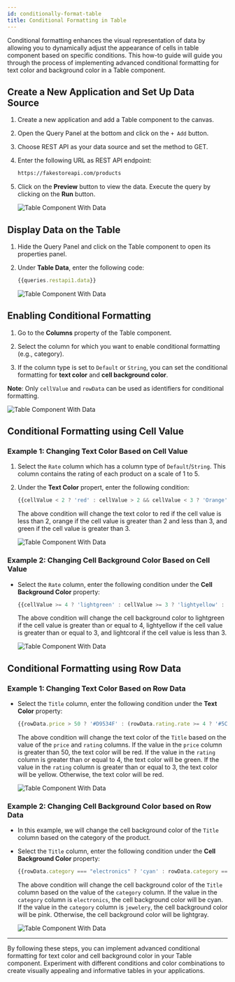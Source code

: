 ```yaml
---
id: conditionally-format-table
title: Conditional Formatting in Table
---
```

<div style={{paddingBottom:'24px'}}>

Conditional formatting enhances the visual representation of data by allowing you to dynamically adjust the appearance of cells in table component based on specific conditions. This how-to guide will guide you through the process of implementing advanced conditional formatting for text color and background color in a Table component.

</div>

<div style={{paddingTop:'24px', paddingBottom:'24px'}}>

## Create a New Application and Set Up Data Source

1. Create a new application and add a Table component to the canvas.

2. Open the Query Panel at the bottom and click on the `+ Add` button.

3. Choose REST API as your data source and set the method to GET.

4. Enter the following URL as REST API endpoint:
   ```bash title="REST API Endpoint"
   https://fakestoreapi.com/products
   ```

5. Click on the **Preview** button to view the data. Execute the query by clicking on the **Run** button.

   <div style={{textAlign: 'center'}}>
      <img style={{ border:'0', marginBottom:'15px', borderRadius:'5px', boxShadow: '0px 1px 3px rgba(0, 0, 0, 0.2)' }} className="screenshot-full" src="/img/how-to/conditionally-format/query.png" alt="Table Component With Data" />
   </div>

</div>

<div style={{paddingTop:'24px', paddingBottom:'24px'}}>

## Display Data on the Table

1. Hide the Query Panel and click on the Table component to open its properties panel.

2. Under **Table Data**, enter the following code:
   ```js title="Table Data"
   {{queries.restapi1.data}}
   ```
   
   <div style={{textAlign: 'center'}}>
      <img style={{ border:'0', marginBottom:'15px', borderRadius:'5px', boxShadow: '0px 1px 3px rgba(0, 0, 0, 0.2)' }} className="screenshot-full" src="/img/how-to/conditionally-format/tabledata.png" alt="Table Component With Data" />
   </div>

</div>

<div style={{paddingTop:'24px', paddingBottom:'24px'}}>

## Enabling Conditional Formatting

1. Go to the **Columns** property of the Table component.

2. Select the column for which you want to enable conditional formatting (e.g., category).

3. If the column type is set to `Default` or `String`, you can set the conditional formatting for **text color** and **cell background color**. 

  **Note**: Only `cellValue` and `rowData` can be used as identifiers for conditional formatting.

   <div style={{textAlign: 'center'}}>
      <img style={{ border:'0', marginBottom:'15px', borderRadius:'5px', boxShadow: '0px 1px 3px rgba(0, 0, 0, 0.2)' }} className="screenshot-full" src="/img/how-to/conditionally-format/column.png" alt="Table Component With Data" />
   </div>

</div>

<div style={{paddingTop:'24px', paddingBottom:'24px'}}>

## Conditional Formatting using Cell Value

</div>

<div style={{paddingTop:'24px', paddingBottom:'24px'}}>

### Example 1: Changing Text Color Based on Cell Value

1. Select the `Rate` column which has a column type of `Default`/`String`. This column contains the rating of each product on a scale of 1 to 5.

2. Under the **Text Color** propert, enter the following condition:

   ```js 
   {{cellValue < 2 ? 'red' : cellValue > 2 && cellValue < 3 ? 'Orange' : 'green'}}
   ```

   The above condition will change the text color to red if the cell value is less than 2, orange if the cell value is greater than 2 and less than 3, and green if the cell value is greater than 3.

   <div style={{textAlign: 'center'}}>
      <img style={{ border:'0', marginBottom:'15px', borderRadius:'5px', boxShadow: '0px 1px 3px rgba(0, 0, 0, 0.2)' }} className="screenshot-full" src="/img/how-to/conditionally-format/textcv.png" alt="Table Component With Data" />
   </div>

</div>

<div style={{paddingTop:'24px', paddingBottom:'24px'}}>

### Example 2: Changing Cell Background Color Based on Cell Value

- Select the `Rate` column, enter the following condition under the **Cell Background Color** property:
  
  ```js
  {{cellValue >= 4 ? 'lightgreen' : cellValue >= 3 ? 'lightyellow' : 'lightcoral'}}
  ```
  
  The above condition will change the cell background color to lightgreen if the cell value is greater than or equal to 4, lightyellow if the cell value is greater than or equal to 3, and lightcoral if the cell value is less than 3.

  <div style={{textAlign: 'center'}}>
    <img style={{ border:'0', marginBottom:'15px', borderRadius:'5px', boxShadow: '0px 1px 3px rgba(0, 0, 0, 0.2)' }} className="screenshot-full" src="/img/how-to/conditionally-format/cellcv.png" alt="Table Component With Data" />
  </div>

</div>

<div style={{paddingTop:'24px', paddingBottom:'24px'}}>

## Conditional Formatting using Row Data

</div>

<div style={{paddingTop:'24px', paddingBottom:'24px'}}>

### Example 1: Changing Text Color Based on Row Data

- Select the `Title` column, enter the following condition under the **Text Color** property:
  
  ```js
  {{rowData.price > 50 ? '#D9534F' : (rowData.rating.rate >= 4 ? '#5CB85C'  : rowData.rating.rate >= 3 ? '#F0AD4E' : '#D9534F' )}}
  ```
  
  The above condition will change the text color of the `Title` based on the value of the `price` and `rating` columns. If the value in the `price` column is greater than 50, the text color will be red. If the value in the `rating` column is greater than or equal to 4, the text color will be green. If the value in the `rating` column is greater than or equal to 3, the text color will be yellow. Otherwise, the text color will be red.

  <div style={{textAlign: 'center'}}>
    <img style={{ border:'0', marginBottom:'15px', borderRadius:'5px', boxShadow: '0px 1px 3px rgba(0, 0, 0, 0.2)' }} className="screenshot-full" src="/img/how-to/conditionally-format/textrd.png" alt="Table Component With Data" />
  </div>

</div>

<div style={{paddingTop:'24px', paddingBottom:'24px'}}>

### Example 2: Changing Cell Background Color based on Row Data

- In this example, we will change the cell background color of the `Title` column based on the category of the product.

- Select the `Title` column, enter the following condition under the **Cell Background Color** property:
  
  ```js
  {{rowData.category === "electronics" ? 'cyan' : rowData.category === "jewelery" ? 'pink' : 'lightgray'}}
  ```

  The above condition will change the cell background color of the `Title` column based on the value of the `category` column. If the value in the `category` column is `electronics`, the cell background color will be cyan. If the value in the `category` column is `jewelery`, the cell background color will be pink. Otherwise, the cell background color will be lightgray.

  <div style={{textAlign: 'center'}}>
    <img style={{ border:'0', marginBottom:'15px', borderRadius:'5px', boxShadow: '0px 1px 3px rgba(0, 0, 0, 0.2)' }} className="screenshot-full" src="/img/how-to/conditionally-format/cellrd.png" alt="Table Component With Data" />
  </div>

</div>










---

By following these steps, you can implement advanced conditional formatting for text color and cell background color in your Table component. Experiment with different conditions and color combinations to create visually appealing and informative tables in your applications.

